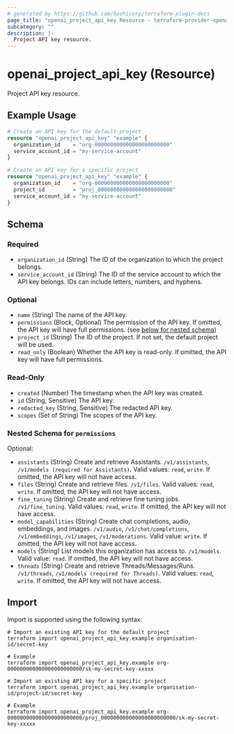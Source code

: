 ```yaml
---
# generated by https://github.com/hashicorp/terraform-plugin-docs
page_title: "openai_project_api_key Resource - terraform-provider-openai"
subcategory: ""
description: |-
  Project API key resource.
---
```


# openai_project_api_key (Resource)

Project API key resource.

## Example Usage

```terraform
# Create an API key for the default project
resource "openai_project_api_key" "example" {
  organization_id    = "org-000000000000000000000000"
  service_account_id = "my-service-account"
}

# Create an API key for a specific project
resource "openai_project_api_key" "example" {
  organization_id    = "org-000000000000000000000000"
  project_id         = "proj_000000000000000000000000"
  service_account_id = "my-service-account"
}
```

<!-- schema generated by tfplugindocs -->
## Schema

### Required

- `organization_id` (String) The ID of the organization to which the project belongs.
- `service_account_id` (String) The ID of the service account to which the API key belongs. IDs can include letters, numbers, and hyphens.

### Optional

- `name` (String) The name of the API key.
- `permissions` (Block, Optional) The permission of the API key. If omitted, the API key will have full permissions. (see [below for nested schema](#nestedblock--permissions))
- `project_id` (String) The ID of the project. If not set, the default project will be used.
- `read_only` (Boolean) Whether the API key is read-only. If omitted, the API key will have full permissions.

### Read-Only

- `created` (Number) The timestamp when the API key was created.
- `id` (String, Sensitive) The API key.
- `redacted_key` (String, Sensitive) The redacted API key.
- `scopes` (Set of String) The scopes of the API key.

<a id="nestedblock--permissions"></a>
### Nested Schema for `permissions`

Optional:

- `assistants` (String) Create and retrieve Assistants. `/v1/assistants`, `/v1/models (required for Assistants)`. Valid values: `read`, `write`. If omitted, the API key will not have access.
- `files` (String) Create and retrieve files. `/v1/files`. Valid values: `read`, `write`. If omitted, the API key will not have access.
- `fine_tuning` (String) Create and retrieve fine tuning jobs. `/v1/fine_tuning`. Valid values: `read`, `write`. If omitted, the API key will not have access.
- `model_capabilities` (String) Create chat completions, audio, embeddings, and images. `/v1/audio`, `/v1/chat/completions`, `/v1/embeddings`, `/v1/images`, `/v1/moderations`. Valid value: `write`. If omitted, the API key will not have access.
- `models` (String) List models this organization has access to. `/v1/models`. Valid value: `read`. If omitted, the API key will not have access.
- `threads` (String) Create and retrieve Threads/Messages/Runs. `/v1/threads`, `/v1/models (required for Threads)`. Valid values: `read`, `write`. If omitted, the API key will not have access.

## Import

Import is supported using the following syntax:

```shell
# Import an existing API key for the default project
terraform import openai_project_api_key.example organisation-id/secret-key

# Example
terraform import openai_project_api_key.example org-000000000000000000000000/sk-my-secret-key-xxxxx

# Import an existing API key for a specific project
terraform import openai_project_api_key.example organisation-id/project-id/secret-key

# Example
terraform import openai_project_api_key.example org-000000000000000000000000/proj_000000000000000000000000/sk-my-secret-key-xxxxx
```
